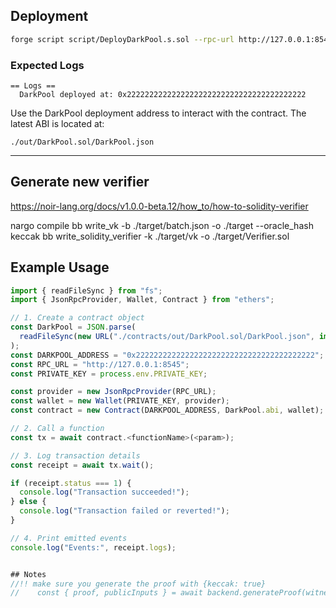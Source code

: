 ## Deployment

```bash
forge script script/DeployDarkPool.s.sol --rpc-url http://127.0.0.1:8545 --broadcast
````

### Expected Logs

```
== Logs ==
  DarkPool deployed at: 0x2222222222222222222222222222222222222222
```

Use the DarkPool deployment address to interact with the contract.
The latest ABI is located at:

```
./out/DarkPool.sol/DarkPool.json
```

---

## Generate new verifier
https://noir-lang.org/docs/v1.0.0-beta.12/how_to/how-to-solidity-verifier

nargo compile
bb write_vk -b ./target/batch.json -o ./target --oracle_hash keccak
bb write_solidity_verifier -k ./target/vk -o ./target/Verifier.sol



## Example Usage

```js
import { readFileSync } from "fs";
import { JsonRpcProvider, Wallet, Contract } from "ethers";

// 1. Create a contract object
const DarkPool = JSON.parse(
  readFileSync(new URL("./contracts/out/DarkPool.sol/DarkPool.json", import.meta.url))
);
const DARKPOOL_ADDRESS = "0x2222222222222222222222222222222222222222";
const RPC_URL = "http://127.0.0.1:8545";
const PRIVATE_KEY = process.env.PRIVATE_KEY;

const provider = new JsonRpcProvider(RPC_URL);
const wallet = new Wallet(PRIVATE_KEY, provider);
const contract = new Contract(DARKPOOL_ADDRESS, DarkPool.abi, wallet);

// 2. Call a function
const tx = await contract.<functionName>(<param>);

// 3. Log transaction details
const receipt = await tx.wait();

if (receipt.status === 1) {
  console.log("Transaction succeeded!");
} else {
  console.log("Transaction failed or reverted!");
}

// 4. Print emitted events
console.log("Events:", receipt.logs);


## Notes
//!! make sure you generate the proof with {keccak: true}
//    const { proof, publicInputs } = await backend.generateProof(witness, {keccak: true});


```
